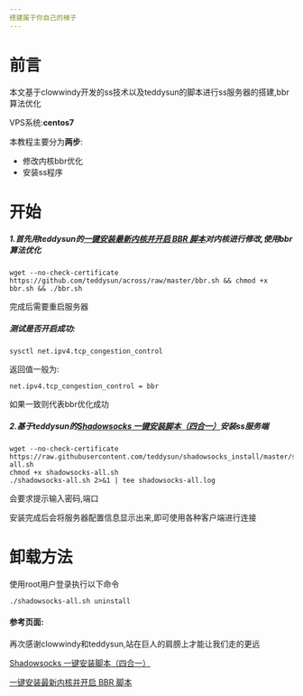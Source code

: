 ```yaml
---
搭建属于你自己的梯子
---
```


# 前言

本文基于clowwindy开发的ss技术以及teddysun的脚本进行ss服务器的搭建,bbr算法优化

VPS系统:**centos7**

本教程主要分为**两步**:

* 修改内核bbr优化
* 安装ss程序

# 开始

##### 1.首先用teddysun的[一键安装最新内核并开启 BBR 脚本](https://teddysun.com/489.html)对内核进行修改,使用bbr算法优化

```linux
wget --no-check-certificate https://github.com/teddysun/across/raw/master/bbr.sh && chmod +x bbr.sh && ./bbr.sh
```

完成后需要重启服务器

##### 测试是否开启成功:

```
sysctl net.ipv4.tcp_congestion_control
```

返回值一般为:

```
net.ipv4.tcp_congestion_control = bbr
```

如果一致则代表bbr优化成功

##### 2.基于teddysun的[Shadowsocks 一键安装脚本（四合一）](https://shadowsocks.be/11.html)安装ss服务端

```
wget --no-check-certificate https://raw.githubusercontent.com/teddysun/shadowsocks_install/master/shadowsocks-all.sh
chmod +x shadowsocks-all.sh
./shadowsocks-all.sh 2>&1 | tee shadowsocks-all.log
```

会要求提示输入密码,端口

安装完成后会将服务器配置信息显示出来,即可使用各种客户端进行连接

# 卸载方法

使用root用户登录执行以下命令

```
./shadowsocks-all.sh uninstall
```

#### 参考页面:

再次感谢clowwindy和teddysun,站在巨人的肩膀上才能让我们走的更远

 [Shadowsocks 一键安装脚本（四合一）](https://shadowsocks.be/11.html)

 [一键安装最新内核并开启 BBR 脚本](https://teddysun.com/489.html)